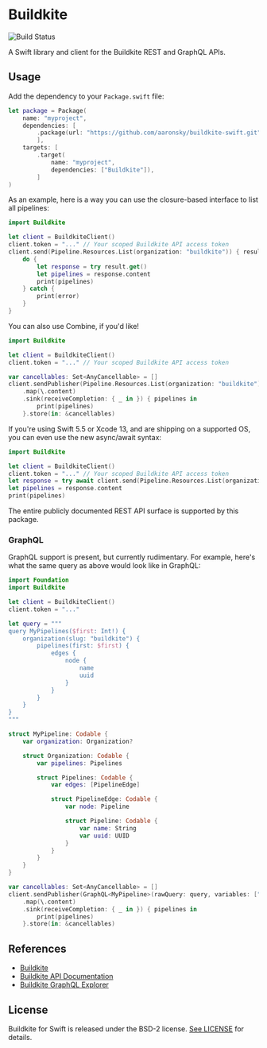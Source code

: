 # Buildkite

![Build Status](https://github.com/aaronsky/buildkite-swift/workflows/CI/badge.svg)

A Swift library and client for the Buildkite REST and GraphQL APIs.

## Usage

Add the dependency to your `Package.swift` file:

```swift
let package = Package(
    name: "myproject",
    dependencies: [
        .package(url: "https://github.com/aaronsky/buildkite-swift.git", from: "0.0.3"),
        ],
    targets: [
        .target(
            name: "myproject",
            dependencies: ["Buildkite"]),
        ]
)
```

As an example, here is a way you can use the closure-based interface to list all pipelines:

```swift
import Buildkite

let client = BuildkiteClient()
client.token = "..." // Your scoped Buildkite API access token
client.send(Pipeline.Resources.List(organization: "buildkite")) { result in
    do {
        let response = try result.get()
        let pipelines = response.content
        print(pipelines)
    } catch {
        print(error)
    }
}
```

You can also use Combine, if you'd like!

```swift
import Buildkite

let client = BuildkiteClient()
client.token = "..." // Your scoped Buildkite API access token

var cancellables: Set<AnyCancellable> = []
client.sendPublisher(Pipeline.Resources.List(organization: "buildkite"))
    .map(\.content)
    .sink(receiveCompletion: { _ in }) { pipelines in
        print(pipelines)
    }.store(in: &cancellables)
```

If you're using Swift 5.5 or Xcode 13, and are shipping on a supported OS, you can even use the new async/await syntax:

```swift
import Buildkite

let client = BuildkiteClient()
client.token = "..." // Your scoped Buildkite API access token
let response = try await client.send(Pipeline.Resources.List(organization: "buildkite"))
let pipelines = response.content
print(pipelines)
```

The entire publicly documented REST API surface is supported by this package.

### GraphQL

GraphQL support is present, but currently rudimentary. For example, here's what the same query as above would look like in GraphQL:

```swift
import Foundation
import Buildkite

let client = BuildkiteClient()
client.token = "..."

let query = """
query MyPipelines($first: Int!) {
    organization(slug: "buildkite") {
        pipelines(first: $first) {
            edges {
                node {
                    name
                    uuid
                }
            }
        }
    }
}
"""

struct MyPipeline: Codable {
    var organization: Organization?

    struct Organization: Codable {
        var pipelines: Pipelines

        struct Pipelines: Codable {
            var edges: [PipelineEdge]

            struct PipelineEdge: Codable {
                var node: Pipeline

                struct Pipeline: Codable {
                    var name: String
                    var uuid: UUID
                }
            }
        }
    }
}

var cancellables: Set<AnyCancellable> = []
client.sendPublisher(GraphQL<MyPipeline>(rawQuery: query, variables: ["first": 30]))
    .map(\.content)
    .sink(receiveCompletion: { _ in }) { pipelines in
        print(pipelines)
    }.store(in: &cancellables)
```

## References

-   [Buildkite](https://buildkite.com/)
-   [Buildkite API Documentation](https://buildkite.com/docs/apis)
-   [Buildkite GraphQL Explorer](https://graphql.buildkite.com/explorer)

## License

Buildkite for Swift is released under the BSD-2 license. [See LICENSE](https://github.com/aaronsky/buildkite-swift/blob/master/LICENSE) for details.
